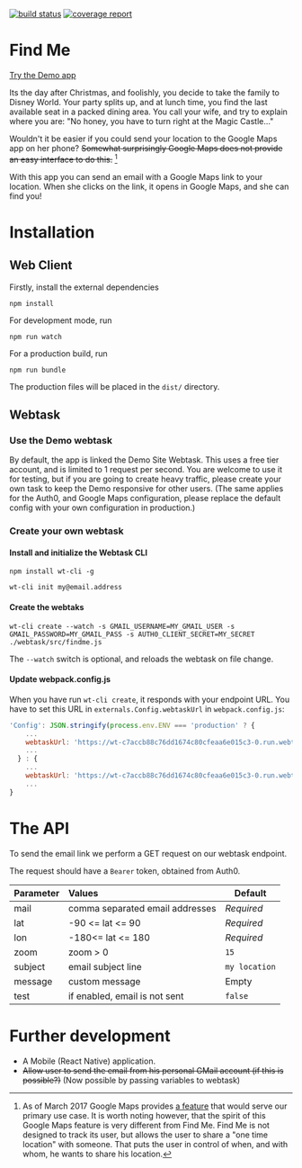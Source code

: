 [![build status](https://gitlab.com/tjaart/findme/badges/master/build.svg)](https://gitlab.com/tjaart/findme/commits/master)
[![coverage report](https://gitlab.com/tjaart/findme/badges/master/coverage.svg)](https://tjaart.gitlab.io/findme/coverage)

# Find Me #

[Try the Demo app](http://findme.tjaart.org/demo)


Its the day after Christmas, and foolishly, you decide to take the family to Disney World. Your party splits up, and at lunch time, you find the last available seat in a packed dining area. You call your wife, and try to explain where you are: "No honey, you have to turn right at the Magic Castle..." 

Wouldn't it be easier if you could send your location to the Google Maps app on her phone? ~~Somewhat surprisingly Google Maps does not provide an easy interface to do this.~~ [^1]

With this app you can send an email with a Google Maps link to your location. When she clicks on the link, it opens in Google Maps, and she can find you!

[^1]: As of March 2017 Google Maps provides [a feature](https://techcrunch.com/2017/03/22/google-maps-now-lets-you-share-your-location-with-friends-and-family-for-a-specific-period-of-time/) that would serve our primary use case. It is worth noting however, that the spirit of this Google Maps feature is very different from Find Me. Find Me is not designed to track its user, but allows the user to share a "one time location" with someone. That puts the user in control of when, and with whom, he wants to share his location.

# Installation #

## Web Client ##

Firstly, install the external dependencies

`npm install`

For development mode, run

`npm run watch`

For a production build, run

`npm run bundle`

The production files will be placed in the `dist/` directory.


## Webtask ##

### Use the Demo webtask ###

By default, the app is linked the Demo Site Webtask. This uses a free tier account, and is limited to 1 request per second. You are welcome to use it for testing, but if you are going to create heavy traffic, please create your own task to keep the Demo responsive for other users. (The same applies for the Auth0, and Google Maps configuration, please replace the default config with your own configuration in production.)

### Create your own webtask ###

#### Install and initialize the Webtask CLI ####

`npm install wt-cli -g`

`wt-cli init my@email.address`

#### Create the webtaks ####

`wt-cli create --watch -s GMAIL_USERNAME=MY_GMAIL_USER -s GMAIL_PASSWORD=MY_GMAIL_PASS -s AUTH0_CLIENT_SECRET=MY_SECRET ./webtask/src/findme.js`

The `--watch` switch is optional, and reloads the webtask on file change.

#### Update webpack.config.js ####

When you have run `wt-cli create`, it responds with your endpoint URL. You have to set this URL in `externals.Config.webtaskUrl` in `webpack.config.js`: 

~~~ javascript
'Config': JSON.stringify(process.env.ENV === 'production' ? {
    ...
    webtaskUrl: 'https://wt-c7accb88c76dd1674c80cfeaa6e015c3-0.run.webtask.io/findme'
    ...
  } : {
    ...
    webtaskUrl: 'https://wt-c7accb88c76dd1674c80cfeaa6e015c3-0.run.webtask.io/findme'
    ...
}
~~~

# The API #

To send the email link we perform a GET request on our webtask endpoint.

The request should have a `Bearer` token, obtained from Auth0. 

| Parameter | Values                          | Default       |
| ----------|:--------------------------------|---------------|
| mail      | comma separated email addresses | *Required*    |
| lat       | -90 <= lat <= 90                | *Required*    |
| lon       | -180<=  lat <= 180              | *Required*    |
| zoom      | zoom > 0                        | `15`          |
| subject   | email subject line              | `my location` |
| message   | custom message                  |  Empty        |
| test      | if enabled, email is not sent   | `false`       |

# Further development #

- A Mobile (React Native) application.
- ~~Allow user to send the email from his personal GMail account (if this is possible?)~~ (Now possible by passing variables to webtask)

